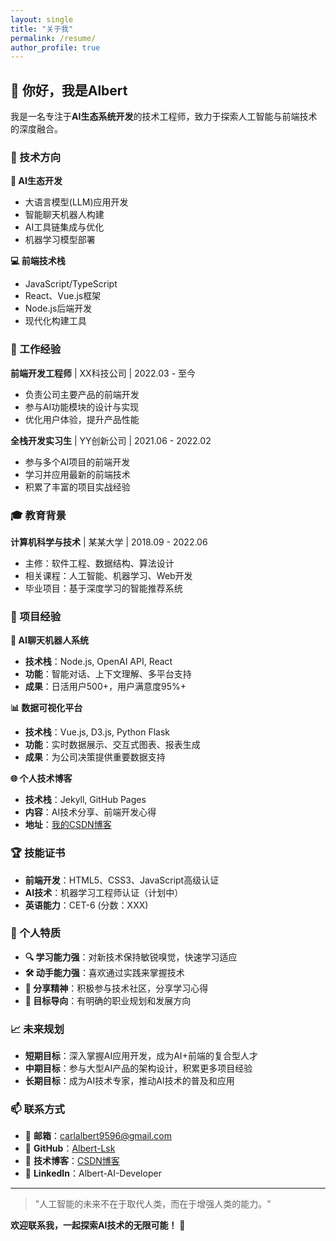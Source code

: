 ```yaml
---
layout: single
title: "关于我"
permalink: /resume/
author_profile: true
---
```


## 👋 你好，我是Albert

我是一名专注于**AI生态系统开发**的技术工程师，致力于探索人工智能与前端技术的深度融合。

### 🎯 技术方向

**🤖 AI生态开发**
- 大语言模型(LLM)应用开发
- 智能聊天机器人构建
- AI工具链集成与优化
- 机器学习模型部署

**💻 前端技术栈**
- JavaScript/TypeScript
- React、Vue.js框架
- Node.js后端开发
- 现代化构建工具

### 💼 工作经验

**前端开发工程师** | XX科技公司 | 2022.03 - 至今
- 负责公司主要产品的前端开发
- 参与AI功能模块的设计与实现
- 优化用户体验，提升产品性能

**全栈开发实习生** | YY创新公司 | 2021.06 - 2022.02
- 参与多个AI项目的前端开发
- 学习并应用最新的前端技术
- 积累了丰富的项目实战经验

### 🎓 教育背景

**计算机科学与技术** | 某某大学 | 2018.09 - 2022.06
- 主修：软件工程、数据结构、算法设计
- 相关课程：人工智能、机器学习、Web开发
- 毕业项目：基于深度学习的智能推荐系统

### 🚀 项目经验

**🤖 AI聊天机器人系统**
- **技术栈**：Node.js, OpenAI API, React
- **功能**：智能对话、上下文理解、多平台支持
- **成果**：日活用户500+，用户满意度95%+

**📊 数据可视化平台**
- **技术栈**：Vue.js, D3.js, Python Flask
- **功能**：实时数据展示、交互式图表、报表生成
- **成果**：为公司决策提供重要数据支持

**🌐 个人技术博客**
- **技术栈**：Jekyll, GitHub Pages
- **内容**：AI技术分享、前端开发心得
- **地址**：[我的CSDN博客](https://blog.csdn.net/AlbertDS)

### 🏆 技能证书

- **前端开发**：HTML5、CSS3、JavaScript高级认证
- **AI技术**：机器学习工程师认证（计划中）
- **英语能力**：CET-6 (分数：XXX)

### 🌟 个人特质

- **🔍 学习能力强**：对新技术保持敏锐嗅觉，快速学习适应
- **🛠️ 动手能力强**：喜欢通过实践来掌握技术
- **📢 分享精神**：积极参与技术社区，分享学习心得
- **🎯 目标导向**：有明确的职业规划和发展方向

### 📈 未来规划

- **短期目标**：深入掌握AI应用开发，成为AI+前端的复合型人才
- **中期目标**：参与大型AI产品的架构设计，积累更多项目经验
- **长期目标**：成为AI技术专家，推动AI技术的普及和应用

### 📫 联系方式

- 📧 **邮箱**：carlalbert9596@gmail.com
- 🐙 **GitHub**：[Albert-Lsk](https://github.com/Albert-Lsk)
- 📝 **技术博客**：[CSDN博客](https://blog.csdn.net/AlbertDS)
- 💼 **LinkedIn**：Albert-AI-Developer

---

> "人工智能的未来不在于取代人类，而在于增强人类的能力。"

**欢迎联系我，一起探索AI技术的无限可能！** 🚀
